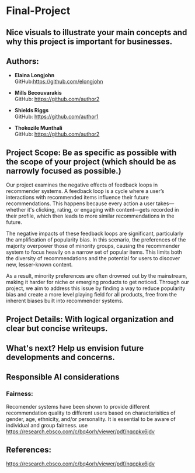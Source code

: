 # Final-Project

## Nice visuals to illustrate your main concepts and why this project is important for businesses. 

## Authors:
- **Elaina Longjohn**  
  GitHub:https://github.com/elongjohn

- **Mills Becouvarakis**  
  GitHub: https://github.com/author2
  
- **Shields Riggs**  
  GitHub: https://github.com/author1

- **Thokozile Munthali**  
  GitHub: https://github.com/author2

## Project Scope: Be as specific as possible with the scope of your project (which should be as narrowly focused as possible.) 
Our project examines the negative effects of feedback loops in recommender systems. A feedback loop is a cycle where a user’s interactions with recommended items influence their future recommendations. This happens because every action a user takes—whether it's clicking, rating, or engaging with content—gets recorded in their profile, which then leads to more similar recommendations in the future.

The negative impacts of these feedback loops are significant, particularly the amplification of popularity bias. In this scenario, the preferences of the majority overpower those of minority groups, causing the recommender system to focus heavily on a narrow set of popular items. This limits both the diversity of recommendations and the potential for users to discover new, lesser-known content.

As a result, minority preferences are often drowned out by the mainstream, making it harder for niche or emerging products to get noticed. Through our project, we aim to address this issue by finding a way to reduce popularity bias and create a more level playing field for all products, free from the inherent biases built into recommender systems.

## Project Details: With logical organization and clear but concise writeups. 

## What's next? Help us envision future developments and concerns. 

## Responsible AI considerations
### Fairness:
Recomender systems have been shown to provide different recommendation quality to different users based on characterisitics of gender, age, ethnicity, and/or personality. It is essential to be aware of individual and group fairness.  use https://research.ebsco.com/c/bq4orh/viewer/pdf/nqcpkx6jdv

## References:
https://research.ebsco.com/c/bq4orh/viewer/pdf/nqcpkx6jdv
